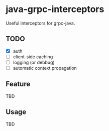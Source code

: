 # java-grpc-interceptors
Useful interceptors for grpc-java.

## TODO
- [x] auth
- [ ] client-side caching
- [ ] logging (or debbug)
- [ ] automatic context propagation

## Feature
TBD

## Usage
TBD
